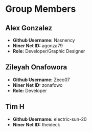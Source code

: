 # Group Members

## Alex Gonzalez

- **Github Username:** Nasnency
- **Niner Net ID:** agonza79
- **Role:** Developer/Graphic Designer

## Zileyah Onafowora 

- **Github Username:** Zeeo07
- **Niner Net ID:** zonafowo
- **Role:** Developer

## Tim H

- **Github Username:** electric-sun-20
- **Niner Net ID:** theideck

